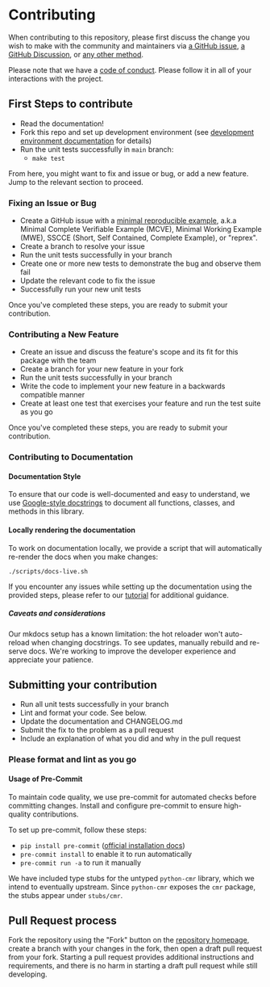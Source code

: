 # Contributing

When contributing to this repository, please first discuss the change you wish to make
with the community and maintainers via
[a GitHub issue](https://github.com/nsidc/earthaccess/issues),
[a GitHub Discussion](https://github.com/nsidc/earthaccess/discussions),
or [any other method](our-meet-ups.md).

Please note that we have a [code of conduct](./code-of-conduct.md). Please follow it in all of your interactions with the project.

## First Steps to contribute

- Read the documentation!
- Fork this repo and set up development environment (see
  [development environment documentation](./development.md) for details)
- Run the unit tests successfully in `main` branch:
    - `make test`

From here, you might want to fix and issue or bug, or add a new feature.  Jump to the
relevant section to proceed.

### Fixing an Issue or Bug

- Create a GitHub issue with a
  [minimal reproducible example](https://en.wikipedia.org/wiki/Minimal_reproducible_example),
  a.k.a Minimal Complete Verifiable Example (MCVE), Minimal Working Example (MWE),
  SSCCE (Short, Self Contained, Complete Example), or "reprex".
- Create a branch to resolve your issue
- Run the unit tests successfully in your branch
- Create one or more new tests to demonstrate the bug and observe them fail
- Update the relevant code to fix the issue
- Successfully run your new unit tests

Once you've completed these steps, you are ready to submit your contribution.

### Contributing a New Feature

- Create an issue and discuss the feature's scope and its fit for this package with the team
- Create a branch for your new feature in your fork
- Run the unit tests successfully in your branch
- Write the code to implement your new feature in a backwards compatible manner
- Create at least one test that exercises your feature and run the test suite as you go

Once you've completed these steps, you are ready to submit your contribution.


### Contributing to Documentation

#### Documentation Style

To ensure that our code is well-documented and easy to understand, we use [Google-style docstrings](https://sphinxcontrib-napoleon.readthedocs.io/en/latest/example_google.html) to document all functions, classes, and methods in this library.

#### Locally rendering the documentation

To work on documentation locally, we provide a script that will automatically re-render the docs when you make changes:

```
./scripts/docs-live.sh
```

If you encounter any issues while setting up the documentation using the provided steps, please refer to our [tutorial]( https://www.youtube.com/watch?v=mNjlMZ4F3So) for additional guidance.

##### Caveats and considerations

Our mkdocs setup has a known limitation: the hot reloader won't auto-reload when changing docstrings. To see updates, manually rebuild and re-serve docs. We're working to improve the developer experience and appreciate your patience.


## Submitting your contribution

- Run all unit tests successfully in your branch
- Lint and format your code.  See below.
- Update the documentation and CHANGELOG.md
- Submit the fix to the problem as a pull request
- Include an explanation of what you did and why in the pull request

### Please format and lint as you go


#### Usage of Pre-Commit

To maintain code quality, we use pre-commit for automated checks before committing changes. Install and configure pre-commit to ensure high-quality contributions.

To set up pre-commit, follow these steps:

- `pip install pre-commit` ([official installation docs](https://pre-commit.com/#install))
- `pre-commit install` to enable it to run automatically
- `pre-commit run -a`  to run it manually


We have included type stubs for the untyped `python-cmr` library, which we intend to eventually upstream.  Since `python-cmr` exposes the `cmr` package, the stubs appear under `stubs/cmr`.

## Pull Request process

Fork the repository using the "Fork" button on the [repository
homepage](https://github.com/nsidc/earthaccess), create a branch with your changes in the fork, then open
a draft pull request from your fork. Starting a pull request provides additional instructions and requirements, and
there is no harm in starting a draft pull request while still developing.